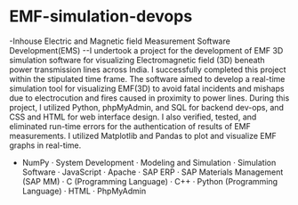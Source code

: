 # EMF-simulation-devops
-Inhouse Electric and Magnetic field Measurement Software Development(EMS)
--I undertook a project for the development of EMF 3D simulation software for visualizing Electromagnetic field (3D) beneath power transmission lines across India. I successfully completed this project within the stipulated time frame. The software aimed to develop a real-time simulation tool for visualizing EMF(3D) to avoid fatal incidents and mishaps due to electrocution and fires caused in proximity to power lines. During this project, I utilized Python, phpMyAdmin, and SQL for backend dev-ops, and CSS and HTML for web interface design. I also verified, tested, and eliminated run-time errors for the authentication of results of EMF measurements. I utilized Matplotlib and Pandas to plot and visualize EMF graphs in real-time.

* NumPy · System Development · Modeling and Simulation · Simulation Software · JavaScript · Apache · SAP ERP · SAP Materials Management (SAP MM) · C (Programming Language) · C++ · Python (Programming Language) · HTML · PhpMyAdmin
